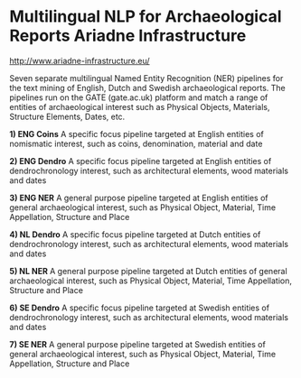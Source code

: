 # Multilingual NLP for Archaeological Reports Ariadne Infrastructure

http://www.ariadne-infrastructure.eu/
 
Seven separate multilingual Named Entity Recognition (NER) pipelines for the text mining of English, Dutch and Swedish archaeological reports. The pipelines run on the GATE (gate.ac.uk) platform and match a range of entities of archaeological interest such as Physical Objects, Materials, Structure Elements, Dates, etc.

**1) ENG Coins**
   A specific focus pipeline targeted at English entities of nomismatic interest, such as coins, denomination, material and date
   
**2) ENG Dendro**
   A specific focus pipeline targeted at English entities of dendrochronology interest, such as architectural elements, wood materials and dates 
   
**3) ENG NER**
   A general purpose pipeline targeted at English entities of general archaeological interest, such as Physical Object, Material, Time Appellation, Structure and Place 
   
**4) NL Dendro**
    A specific focus pipeline targeted at Dutch entities of dendrochronology interest, such as architectural elements, wood materials and dates
    
**5) NL NER**
   A general purpose pipeline targeted at Dutch entities of general archaeological interest, such as Physical Object, Material, Time Appellation, Structure and Place 
   
**6) SE Dendro**
    A specific focus pipeline targeted at Swedish entities of dendrochronology interest, such as architectural elements, wood materials and dates
    
**7) SE NER**
   A general purpose pipeline targeted at Swedish entities of general archaeological interest, such as Physical Object, Material, Time Appellation, Structure and Place 
